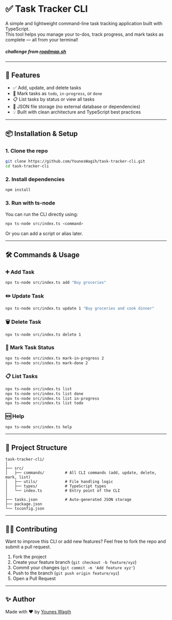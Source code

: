 # ✅ Task Tracker CLI

A simple and lightweight command-line task tracking application built with TypeScript.  
This tool helps you manage your to-dos, track progress, and mark tasks as complete — all from your terminal!

##### challenge from [roadmap.sh](https://roadmap.sh/projects/task-tracker)
---

## 🚀 Features

- ✅ Add, update, and delete tasks
- 🔄 Mark tasks as `todo`, `in-progress`, or `done`
- 📋 List tasks by status or view all tasks
- 💾 JSON file storage (no external database or dependencies)
- 💡 Built with clean architecture and TypeScript best practices

---

## 📦 Installation & Setup

### 1. Clone the repo

```bash
git clone https://github.com/YounesWagih/task-tracker-cli.git
cd task-tracker-cli
```

### 2. Install dependencies

```bash
npm install
```

### 3. Run with ts-node

You can run the CLI directly using:

```bash
npx ts-node src/index.ts <command>
```

Or you can add a script or alias later.

---

## 🛠️ Commands & Usage

### ➕ Add Task

```bash
npx ts-node src/index.ts add "Buy groceries"
```

### ✏️ Update Task

```bash
npx ts-node src/index.ts update 1 "Buy groceries and cook dinner"
```

### 🗑️ Delete Task

```bash
npx ts-node src/index.ts delete 1
```

### 🔄 Mark Task Status

```bash
npx ts-node src/index.ts mark-in-progress 2
npx ts-node src/index.ts mark-done 2
```

### 📋 List Tasks

```bash
npx ts-node src/index.ts list
npx ts-node src/index.ts list done
npx ts-node src/index.ts list in-progress
npx ts-node src/index.ts list todo
```

### 🆘 Help

```bash
npx ts-node src/index.ts help
```

---

## 📁 Project Structure

```
task-tracker-cli/
│
├── src/
│   ├── commands/         # All CLI commands (add, update, delete, mark, list)
│   ├── utils/            # File handling logic
│   ├── types/            # TypeScript types
│   └── index.ts          # Entry point of the CLI
│
├── tasks.json            # Auto-generated JSON storage
├── package.json
└── tsconfig.json
```

---

## 👨‍💻 Contributing

Want to improve this CLI or add new features? Feel free to fork the repo and submit a pull request.

1. Fork the project
2. Create your feature branch (`git checkout -b feature/xyz`)
3. Commit your changes (`git commit -m 'Add feature xyz'`)
4. Push to the branch (`git push origin feature/xyz`)
5. Open a Pull Request

---

## ✨ Author

Made with ❤️ by [Younes Wagih](https://github.com/YounesWagih)
